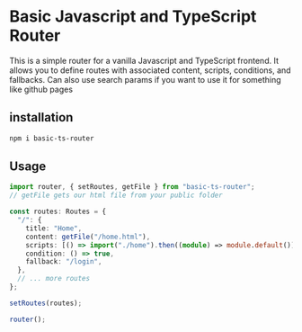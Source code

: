 # Basic Javascript and TypeScript Router

This is a simple router for a vanilla Javascript and TypeScript frontend. It allows you to define routes with associated content, scripts, conditions, and fallbacks.
Can also use search params if you want to use it for something like github pages

## installation

```bash
npm i basic-ts-router
```

## Usage

```typescript
import router, { setRoutes, getFile } from "basic-ts-router";
// getFile gets our html file from your public folder

const routes: Routes = {
  "/": {
    title: "Home",
    content: getFile("/home.html"),
    scripts: [() => import("./home").then((module) => module.default())], // you can also use the method directly but I prever dinamic importing
    condition: () => true,
    fallback: "/login",
  },
  // ... more routes
};

setRoutes(routes);

router();
```
